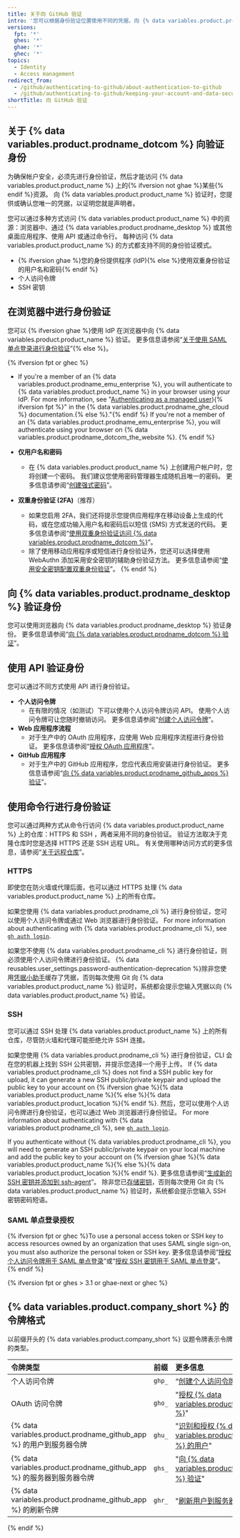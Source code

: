 ```yaml
---
title: 关于向 GitHub 验证
intro: '您可以根据身份验证位置使用不同的凭据，向 {% data variables.product.product_name %} 验证来安全地访问帐户的资源。'
versions:
  fpt: '*'
  ghes: '*'
  ghae: '*'
  ghec: '*'
topics:
  - Identity
  - Access management
redirect_from:
  - /github/authenticating-to-github/about-authentication-to-github
  - /github/authenticating-to-github/keeping-your-account-and-data-secure/about-authentication-to-github
shortTitle: 向 GitHub 验证
---
```


## 关于 {% data variables.product.prodname_dotcom %} 向验证身份

为确保帐户安全，必须先进行身份验证，然后才能访问 {% data variables.product.product_name %} 上的{% ifversion not ghae %}某些{% endif %}资源。 向 {% data variables.product.product_name %} 验证时，您提供或确认您唯一的凭据，以证明您就是声明者。

您可以通过多种方式访问 {% data variables.product.product_name %} 中的资源：浏览器中、通过 {% data variables.product.prodname_desktop %} 或其他桌面应用程序、使用 API 或通过命令行。 每种访问 {% data variables.product.product_name %} 的方式都支持不同的身份验证模式。

- {% ifversion ghae %}您的身份提供程序 (IdP){% else %}使用双重身份验证的用户名和密码{% endif %}
- 个人访问令牌
- SSH 密钥

## 在浏览器中进行身份验证

您可以 {% ifversion ghae %}使用 IdP 在浏览器中向 {% data variables.product.product_name %} 验证。 更多信息请参阅“[关于使用 SAML 单点登录进行身份验证](/github/authenticating-to-github/about-authentication-with-saml-single-sign-on)”{% else %}。

{% ifversion fpt or ghec %}
- If you're a member of an {% data variables.product.prodname_emu_enterprise %}, you will authenticate to {% data variables.product.product_name %} in your browser using your IdP. For more information, see "[Authenticating as a managed user](/enterprise-cloud@latest/admin/authentication/managing-your-enterprise-users-with-your-identity-provider/about-enterprise-managed-users#authenticating-as-a-managed-user)){% ifversion fpt %}" in the {% data variables.product.prodname_ghe_cloud %} documentation.{% else %}."{% endif %} If you're not a member of an {% data variables.product.prodname_emu_enterprise %}, you will authenticate using your browser on {% data variables.product.prodname_dotcom_the_website %}.
{% endif %}

- **仅用户名和密码**
    - 在 {% data variables.product.product_name %} 上创建用户帐户时，您将创建一个密码。 我们建议您使用密码管理器生成随机且唯一的密码。 更多信息请参阅“[创建强式密码](/github/authenticating-to-github/creating-a-strong-password)”。
- **双重身份验证 (2FA)**（推荐）
    - 如果您启用 2FA，我们还将提示您提供应用程序在移动设备上生成的代码，或在您成功输入用户名和密码后以短信 (SMS) 方式发送的代码。 更多信息请参阅“[使用双重身份验证访问 {% data variables.product.prodname_dotcom %}](/github/authenticating-to-github/accessing-github-using-two-factor-authentication#providing-a-2fa-code-when-signing-in-to-the-website)”。
    - 除了使用移动应用程序或短信进行身份验证外，您还可以选择使用 WebAuthn 添加采用安全密钥的辅助身份验证方法。 更多信息请参阅“[使用安全密钥配置双重身份验证](/github/authenticating-to-github/configuring-two-factor-authentication#configuring-two-factor-authentication-using-a-security-key)”。
{% endif %}

## 向 {% data variables.product.prodname_desktop %} 验证身份

您可以使用浏览器向 {% data variables.product.prodname_desktop %} 验证身份。 更多信息请参阅“[向 {% data variables.product.prodname_dotcom %} 验证](/desktop/getting-started-with-github-desktop/authenticating-to-github)”。

## 使用 API 验证身份

您可以通过不同方式使用 API 进行身份验证。

- **个人访问令牌**
    - 在有限的情况（如测试）下可以使用个人访问令牌访问 API。 使用个人访问令牌可让您随时撤销访问。 更多信息请参阅“[创建个人访问令牌](/github/authenticating-to-github/creating-a-personal-access-token)”。
- **Web 应用程序流程**
    - 对于生产中的 OAuth 应用程序，应使用 Web 应用程序流程进行身份验证。 更多信息请参阅“[授权 OAuth 应用程序](/apps/building-oauth-apps/authorizing-oauth-apps/#web-application-flow)”。
- **GitHub 应用程序**
    - 对于生产中的 GitHub 应用程序，您应代表应用安装进行身份验证。 更多信息请参阅“[向 {% data variables.product.prodname_github_apps %} 验证](/apps/building-github-apps/authenticating-with-github-apps/)”。

## 使用命令行进行身份验证

您可以通过两种方式从命令行访问 {% data variables.product.product_name %} 上的仓库：HTTPS 和 SSH ，两者采用不同的身份验证。 验证方法取决于克隆仓库时您是选择 HTTPS 还是 SSH 远程 URL。 有关使用哪种访问方式的更多信息，请参阅“[关于远程仓库](/github/getting-started-with-github/about-remote-repositories)”。

### HTTPS

即使您在防火墙或代理后面，也可以通过 HTTPS 处理 {% data variables.product.product_name %} 上的所有仓库。

如果您使用 {% data variables.product.prodname_cli %} 进行身份验证，您可以使用个人访问令牌或通过 Web 浏览器进行身份验证。 For more information about authenticating with {% data variables.product.prodname_cli %}, see [`gh auth login`](https://cli.github.com/manual/gh_auth_login).

如果您不使用 {% data variables.product.prodname_cli %} 进行身份验证，则必须使用个人访问令牌进行身份验证。 {% data reusables.user_settings.password-authentication-deprecation %}除非您使用[凭据小助手](/github/getting-started-with-github/caching-your-github-credentials-in-git)缓存了凭据，否则每次使用 Git 向 {% data variables.product.product_name %} 验证时，系统都会提示您输入凭据以向 {% data variables.product.product_name %} 验证。

### SSH

您可以通过 SSH 处理 {% data variables.product.product_name %} 上的所有仓库，尽管防火墙和代理可能拒绝允许 SSH 连接。

如果您使用 {% data variables.product.prodname_cli %} 进行身份验证，CLI 会在您的机器上找到 SSH 公共密钥，并提示您选择一个用于上传。 If {% data variables.product.prodname_cli %} does not find a SSH public key for upload, it can generate a new SSH public/private keypair and upload the public key to your account on {% ifversion ghae %}{% data variables.product.product_name %}{% else %}{% data variables.product.product_location %}{% endif %}. 然后，您可以使用个人访问令牌进行身份验证，也可以通过 Web 浏览器进行身份验证。 For more information about authenticating with {% data variables.product.prodname_cli %}, see [`gh auth login`](https://cli.github.com/manual/gh_auth_login).

If you authenticate without {% data variables.product.prodname_cli %}, you will need to generate an SSH public/private keypair on your local machine and add the public key to your account on {% ifversion ghae %}{% data variables.product.product_name %}{% else %}{% data variables.product.product_location %}{% endif %}. 更多信息请参阅“[生成新的 SSH 密钥并添加到 ssh-agent](/github/authenticating-to-github/generating-a-new-ssh-key-and-adding-it-to-the-ssh-agent)”。 除非您已[存储密钥](/github/authenticating-to-github/generating-a-new-ssh-key-and-adding-it-to-the-ssh-agent#adding-your-ssh-key-to-the-ssh-agent)，否则每次使用 Git 向 {% data variables.product.product_name %} 验证时，系统都会提示您输入 SSH 密钥密码短语。

### SAML 单点登录授权

{% ifversion fpt or ghec %}To use a personal access token or SSH key to access resources owned by an organization that uses SAML single sign-on, you must also authorize the personal token or SSH key. 更多信息请参阅“[授权个人访问令牌用于 SAML 单点登录](/github/authenticating-to-github/authorizing-a-personal-access-token-for-use-with-saml-single-sign-on)”或“[授权 SSH 密钥用于 SAML 单点登录](/github/authenticating-to-github/authorizing-an-ssh-key-for-use-with-saml-single-sign-on)”。{% endif %}

{% ifversion fpt or ghes > 3.1 or ghae-next or ghec %}

## {% data variables.product.company_short %} 的令牌格式

以前缀开头的 {% data variables.product.company_short %} 议题令牌表示令牌的类型。

| 令牌类型                                                          | 前缀     | 更多信息                                                                                                                                             |
|:------------------------------------------------------------- |:------ |:------------------------------------------------------------------------------------------------------------------------------------------------ |
| 个人访问令牌                                                        | `ghp_` | “[创建个人访问令牌](/github/authenticating-to-github/creating-a-personal-access-token)”。                                                                 |
| OAuth 访问令牌                                                    | `gho_` | "[授权 {% data variables.product.prodname_oauth_apps %}](/developers/apps/authorizing-oauth-apps)"                                               |
| {% data variables.product.prodname_github_app %} 的用户到服务器令牌  | `ghu_` | "[识别和授权 {% data variables.product.prodname_github_apps %} 的用户](/developers/apps/identifying-and-authorizing-users-for-github-apps)"            |
| {% data variables.product.prodname_github_app %} 的服务器到服务器令牌 | `ghs_` | "[向 {% data variables.product.prodname_github_apps %} 验证](/developers/apps/authenticating-with-github-apps#authenticating-as-an-installation)" |
| {% data variables.product.prodname_github_app %} 的刷新令牌      | `ghr_` | "[刷新用户到服务器访问令牌](/developers/apps/refreshing-user-to-server-access-tokens)"                                                                       |

{% endif %}
